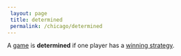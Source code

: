 ```yaml
---
 layout: page
 title: determined
 permalink: /chicago/determined
---
```

A [game](https://defsmath.github.io/DefsMath/game) is **determined** if one player has a [winning strategy](https://defsmath.github.io/DefsMath/winning_strategy).